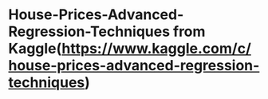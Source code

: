 # House-Prices-Advanced-Regression-Techniques from Kaggle(https://www.kaggle.com/c/house-prices-advanced-regression-techniques)
